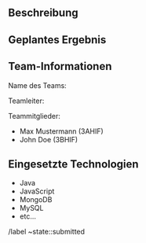 <!-- Der Titel des Projekts muss im Feld Title angegeben werden -->

## Beschreibung

<!-- ausführliche Beschreibung des Vorhabens -->

## Geplantes Ergebnis

<!-- WebApp, Electron App, Library, Desktop Applikation ... -->

## Team-Informationen

Name des Teams:

<!-- Ansprechpartner -->

Teamleiter:

<!-- Auflistung aller Teammitglieder inkl. Klasse -->

Teammitglieder:

* Max Mustermann (3AHIF)
* John Doe  (3BHIF)

## Eingesetzte Technologien

<!-- Technologien angeben... einige Beispiele wären -->

* Java
* JavaScript
* MongoDB
* MySQL
* etc...

/label ~state::submitted

